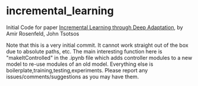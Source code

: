# incremental_learning
Initial Code for paper [Incremental Learning through Deep Adaptation](https://arxiv.org/abs/1705.04228), by Amir Rosenfeld, John Tsotsos

Note that this is a very initial commit. It cannot work straight out of the box due to absolute paths, etc.
The main interesting function here is "makeItControlled" in the .ipynb file which adds controller modules to a new model to re-use modules of an old model.
Everything else is boilerplate,training,testing,experiments.
Please report any issues/comments/suggestions as you may have them.


